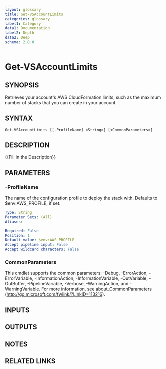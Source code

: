 ```yaml
---
layout: glossary
title: Get-VSAccountLimits
categories: glossary
label1: Category
data1: Documentation
label2: Depth
data2: Deep
schema: 2.0.0
---
```


# Get-VSAccountLimits

## SYNOPSIS
Retrieves your account's AWS CloudFormation limits, such as the maximum number of stacks that you can create in your account.

## SYNTAX

```
Get-VSAccountLimits [[-ProfileName] <String>] [<CommonParameters>]
```

## DESCRIPTION
{{Fill in the Description}}

## PARAMETERS

### -ProfileName
The name of the configuration profile to deploy the stack with.
Defaults to $env:AWS_PROFILE, if set.

```yaml
Type: String
Parameter Sets: (All)
Aliases:

Required: False
Position: 1
Default value: $env:AWS_PROFILE
Accept pipeline input: False
Accept wildcard characters: False
```

### CommonParameters
This cmdlet supports the common parameters: -Debug, -ErrorAction, -ErrorVariable, -InformationAction, -InformationVariable, -OutVariable, -OutBuffer, -PipelineVariable, -Verbose, -WarningAction, and -WarningVariable.
For more information, see about_CommonParameters (http://go.microsoft.com/fwlink/?LinkID=113216).

## INPUTS

## OUTPUTS

## NOTES

## RELATED LINKS
